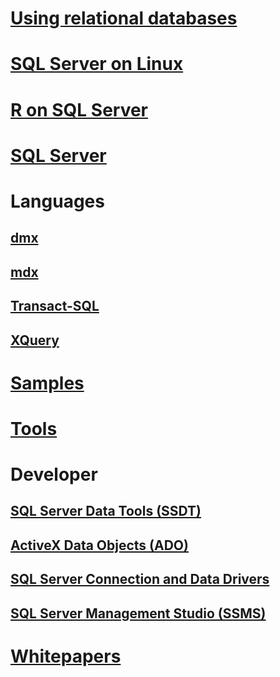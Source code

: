 # [Using relational databases](./relational-databases/index.md)
# [SQL Server on Linux](./linux/index.md?toc=%2fsql%2fdocs%2flinux%2ftoc.json)
# [R on SQL Server](./advanced-analytics/r-services/index.md)		
# [SQL Server](./sql-server/index.md)		
		
# Languages		
## [dmx](./dmx/index.md)		
## [mdx](./mdx/index.md)		
## [Transact-SQL](./t-sql/index.md)		
## [XQuery](./xquery/index.md)		
		
# [Samples](./sample/index.md)		
# [Tools](./tools/index.md)		
		
# Developer		
## [SQL Server Data Tools (SSDT)](./ssdt/index.md)		
## [ActiveX Data Objects (ADO)](./ado/index.md)		
## [SQL Server Connection and Data Drivers](./connect/index.md)		
## [SQL Server Management Studio (SSMS)](./ssms/index.md)		
		
# [Whitepapers](./whitepapers/index.md)
